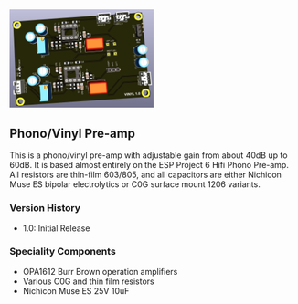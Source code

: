 <img src="screenshot.png" width="50%">

## Phono/Vinyl Pre-amp

This is a phono/vinyl pre-amp with adjustable gain from about 40dB up to 60dB. It is based almost entirely on the ESP Project 6 Hifi Phono Pre-amp.  All resistors are thin-film 603/805, and all capacitors are either Nichicon Muse ES bipolar electrolytics or C0G surface mount 1206 variants.

### Version History

- 1.0: Initial Release

### Speciality Components

* OPA1612 Burr Brown operation amplifiers
* Various C0G and thin film resistors
* Nichicon Muse ES 25V 10uF
